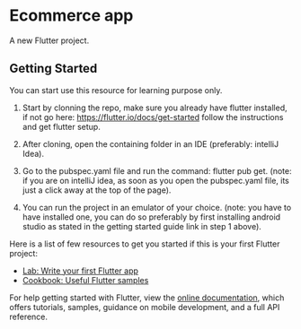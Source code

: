 # Ecommerce app

A new Flutter project.

## Getting Started
You can start use this resource for learning purpose only.

1. Start by clonning the repo, make sure you already have flutter installed, if not go here: https://flutter.io/docs/get-started follow      the instructions and get flutter setup.

2. After cloning, open the containing folder in an IDE (preferably: intelliJ Idea).
3. Go to the pubspec.yaml file and run the command: flutter pub get. (note: if you are on intelliJ idea, as soon as you open the              pubspec.yaml file, its just a click away at the top of the page).
4. You can run the project in an emulator of your choice. (note: you have to have installed one, you can do so preferably by first            installing android studio as stated in the getting started guide link in step 1 above). 

Here is a list of few resources to get you started if this is your first Flutter project:
- [Lab: Write your first Flutter app](https://flutter.io/docs/get-started/codelab)
- [Cookbook: Useful Flutter samples](https://flutter.io/docs/cookbook)

For help getting started with Flutter, view the
[online documentation](https://flutter.io/docs), which offers tutorials, 
samples, guidance on mobile development, and a full API reference.
